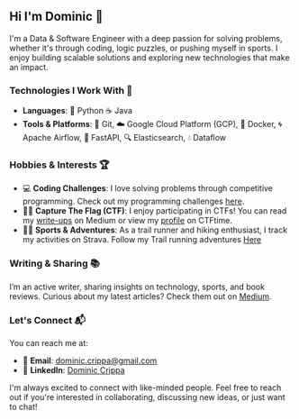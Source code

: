 ## Hi I'm Dominic 👋

I'm a Data & Software Engineer with a deep passion for solving problems, whether it's through coding, logic puzzles, or pushing myself in sports. I enjoy building scalable solutions and exploring new technologies that make an impact.

### Technologies I Work With 🔧

- **Languages**: 🐍 Python ☕ Java
- **Tools & Platforms**: 🔀 Git, ☁️ Google Cloud Platform (GCP), 🐋 Docker, 🌀 Apache Airflow, 🚀 FastAPI, 🔍 Elasticsearch, 💧 Dataflow

### Hobbies & Interests 🏆
- 💻 **Coding Challenges**: I love solving problems through competitive programming. Check out my programming challenges [here](https://github.com/Domyy95/Challenges).
- 🕵️‍♂️ **Capture The Flag (CTF)**: I enjoy participating in CTFs! You can read my [write-ups](https://medium.com/@dominic.crippa/list/ctf-writeups-5d468a41487e) on Medium or view my [profile](https://ctftime.org/user/94351?source=user_about----------------------ffacadf6212f---------------) on CTFtime.
- 🏃‍♂️ **Sports & Adventures**: As a trail runner and hiking enthusiast, I track my activities on Strava. Follow my Trail running adventures [Here](https://www.strava.com/athletes/119204317)

### Writing & Sharing 📚
I’m an active writer, sharing insights on technology, sports, and book reviews. Curious about my latest articles? Check them out on [Medium](https://medium.com/@dominic.crippa).

### Let's Connect 📬
You can reach me at:

- 📧 **Email**: dominic.crippa@gmail.com
- 💼 **LinkedIn**: [Dominic Crippa](https://www.linkedin.com/in/dominic-crippa/)

I'm always excited to connect with like-minded people. Feel free to reach out if you're interested in collaborating, discussing new ideas, or just want to chat!
